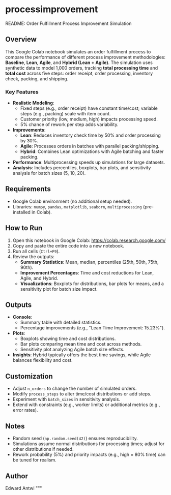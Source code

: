 # processimprovement
 README: Order Fulfillment Process Improvement Simulation

## Overview
This Google Colab notebook simulates an order fulfillment process to compare the performance of different process improvement methodologies: **Baseline**, **Lean**, **Agile**, and **Hybrid (Lean + Agile)**. The simulation uses synthetic data to model 1,000 orders, tracking **total processing time** and **total cost** across five steps: order receipt, order processing, inventory check, packing, and shipping.

### Key Features
- **Realistic Modeling**: 
  - Fixed steps (e.g., order receipt) have constant time/cost; variable steps (e.g., packing) scale with item count.
  - Customer priority (low, medium, high) impacts processing speed.
  - 5% chance of rework per step adds variability.
- **Improvements**:
  - **Lean**: Reduces inventory check time by 50% and order processing by 30%.
  - **Agile**: Processes orders in batches with parallel packing/shipping.
  - **Hybrid**: Combines Lean optimizations with Agile batching and faster packing.
- **Performance**: Multiprocessing speeds up simulations for large datasets.
- **Analysis**: Includes percentiles, boxplots, bar plots, and sensitivity analysis for batch sizes (5, 10, 20).

## Requirements
- Google Colab environment (no additional setup needed).
- Libraries: `numpy`, `pandas`, `matplotlib`, `seaborn`, `multiprocessing` (pre-installed in Colab).

## How to Run
1. Open this notebook in Google Colab: https://colab.research.google.com/
2. Copy and paste the entire code into a new notebook.
3. Run all cells (`Ctrl+F9`).
4. Review the outputs:
   - **Summary Statistics**: Mean, median, percentiles (25th, 50th, 75th, 90th).
   - **Improvement Percentages**: Time and cost reductions for Lean, Agile, and Hybrid.
   - **Visualizations**: Boxplots for distributions, bar plots for means, and a sensitivity plot for batch size impact.

## Outputs
- **Console**:
  - Summary table with detailed statistics.
  - Percentage improvements (e.g., "Lean Time Improvement: 15.23%").
- **Plots**:
  - Boxplots showing time and cost distributions.
  - Bar plots comparing mean time and cost across methods.
  - Sensitivity plot analyzing Agile batch size effects.
- **Insights**: Hybrid typically offers the best time savings, while Agile balances flexibility and cost.

## Customization
- Adjust `n_orders` to change the number of simulated orders.
- Modify `process_steps` to alter time/cost distributions or add steps.
- Experiment with `batch_sizes` in sensitivity analysis.
- Extend with constraints (e.g., worker limits) or additional metrics (e.g., error rates).

## Notes
- Random seed (`np.random.seed(42)`) ensures reproducibility.
- Simulations assume normal distributions for processing times; adjust for other distributions if needed.
- Rework probability (5%) and priority impacts (e.g., high = 80% time) can be tuned for realism.

## Author
Edward Antwi 
"""
